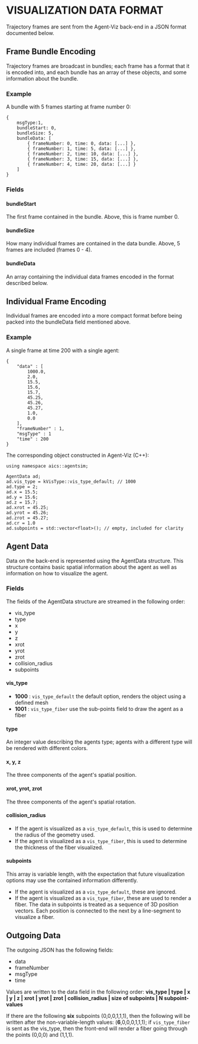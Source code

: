 # VISUALIZATION DATA FORMAT
Trajectory frames are sent from the Agent-Viz back-end in a JSON format documented below.

## Frame Bundle Encoding
Trajectory frames are broadcast in bundles; each frame has a format that it is encoded into, and each bundle has an array of these objects, and some information about the bundle.

### Example
A bundle with 5 frames starting at frame number 0:
```
{
    msgType:1,
    bundleStart: 0,
    bundleSize: 5,
    bundleData: [
        { frameNumber: 0, time: 0, data: [...] },
        { frameNumber: 1, time: 5, data: [...] },
        { frameNumber: 2, time: 10, data: [...] },
        { frameNumber: 3, time: 15, data: [...] },
        { frameNumber: 4, time: 20, data: [...] }
    ]
}
```

### Fields
#### bundleStart
The first frame contained in the bundle. Above, this is frame number 0.

#### bundleSize
How many individual frames are contained in the data bundle. Above, 5 frames are included (frames 0 - 4).

#### bundleData
An array containing the individual data frames encoded in the format described below.

## Individual Frame Encoding
Individual frames are encoded into a more compact format before being packed into the
bundleData field mentioned above.

### Example
A single frame at time 200 with a single agent:
```
{  
    "data" : [  
        1000.0,  
        2.0,  
        15.5,
        15.6,
        15.7,  
        45.25,  
        45.26,  
        45.27,  
        1.0,  
        0.0  
    ],  
    "frameNumber" : 1,  
    "msgType" : 1  
    "time" : 200  
}  
```

The corresponding object constructed in Agent-Viz (C++):

```
using namespace aics::agentsim;

AgentData ad;
ad.vis_type = kVisType::vis_type_default; // 1000
ad.type = 2;
ad.x = 15.5;
ad.y = 15.6;
ad.z = 15.7;
ad.xrot = 45.25;
ad.yrot = 45.26;
ad.zrot = 45.27;
ad.cr = 1.0
ad.subpoints = std::vector<float>(); // empty, included for clarity
```

## Agent Data
Data on the back-end is represented using the AgentData structure. This structure contains basic spatial information about the agent as well as information on how to visualize the agent.

### Fields
The fields of the AgentData structure are streamed in the following order:

* vis_type
* type
* x
* y
* z
* xrot
* yrot
* zrot
* collision_radius
* subpoints

#### vis_type

* **1000** : `vis_type_default` the default option, renders the object using a defined mesh
* **1001** : `vis_type_fiber` use the sub-points field to draw the agent as a fiber

#### type
An integer value describing the agents type; agents with a different type will be rendered with different colors.

#### x, y, z
The three components of the agent's spatial position.

#### xrot, yrot, zrot
The three components of the agent's spatial rotation.

#### collision_radius
* If the agent is visualized as a `vis_type_default`, this is used to determine the radius of the geometry used.
* If the agent is visualized as a `vis_type_fiber`, this is used to determine the thickness of the fiber visualized.

#### subpoints
This array is variable length, with the expectation that future visualization options may use the contained information differently.

* If the agent is visualized as a `vis_type_default`, these are ignored.
* If the agent is visualized as a `vis_type_fiber`, these are used to render a fiber. The data in subpoints
is treated as a sequence of 3D position vectors. Each position is connected to the next by a line-segment
to visualize a fiber.

## Outgoing Data
The outgoing JSON has the following fields:

* data
* frameNumber
* msgType
* time

Values are written to the data field in the following order: **vis_type | type | x | y | z | xrot | yrot | zrot | collision_radius | size of subpoints | N subpoint-values**

If there are the following **six** subpoints (0,0,0,1,1,1), then the following will be written after the non-variable-length values: (**6**,0,0,0,1,1,1); if `vis_type_fiber` is sent as the vis_type, then the front-end will render a fiber going through the points (0,0,0) and (1,1,1).
